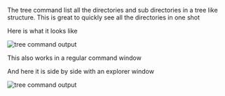The tree command list all the directories and sub directories in a tree like structure. This is great to quickly see all the directories in one shot

Here is what it looks like


![tree command output](\img\CMD_TRee_Powershell.PNG)

This also works in a regular command window



And here it is side by side with an explorer window

![tree command output](\img\Powersheel_explorer.PNG)